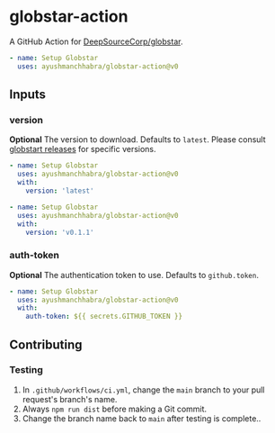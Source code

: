 # globstar-action

A GitHub Action for [DeepSourceCorp/globstar](https://github.com/DeepSourceCorp/globstar/).

```yaml
- name: Setup Globstar
  uses: ayushmanchhabra/globstar-action@v0
```

## Inputs

### version

**Optional** The version to download. Defaults to `latest`. Please consult [globstart releases](https://github.com/DeepSourceCorp/globstar/releases) for specific versions.

```yaml
- name: Setup Globstar
  uses: ayushmanchhabra/globstar-action@v0
  with:
    version: 'latest'
```

```yaml
- name: Setup Globstar
  uses: ayushmanchhabra/globstar-action@v0
  with:
    version: 'v0.1.1'
```

### auth-token

**Optional** The authentication token to use. Defaults to `github.token`.

```yaml
- name: Setup Globstar
  uses: ayushmanchhabra/globstar-action@v0
  with:
    auth-token: ${{ secrets.GITHUB_TOKEN }}
```

## Contributing

### Testing

1. In `.github/workflows/ci.yml`, change the `main` branch to your pull request's branch's name.
1. Always `npm run dist` before making a Git commit.
1. Change the branch name back to `main` after testing is complete..